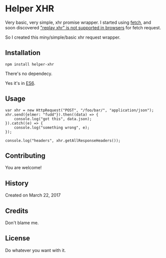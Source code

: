 # Helper XHR

Very basic, very simple, xhr promise wrapper.
I started using [fetch](https://github.github.io/fetch/), and soon discovered ["replay xhr" is not supported in browsers](http://stackoverflow.com/questions/42908939/how-to-replay-a-fetch-in-chrome-developer-tools) for fetch request.

So I created this miny/simple/basic xhr request wrapper.

## Installation

```
npm install helper-xhr
```

There's no dependecy.

Yes it's in [ES6](https://github.com/lukehoban/es6features).

## Usage

```
var xhr = new HttpRequest("POST", "/foo/bar/", "application/json");
xhr.send({elmer: "fudd"}).then((data) => {
	console.log("got this", data.json);
}).catch((e) => {
	console.log("something wrong", e);
});

console.log("headers", xhr.getAllResponseHeaders());
```

## Contributing

You are welcome!

## History

Created on March 22, 2017

## Credits

Don't blame me.

## License

Do whatever you want with it.